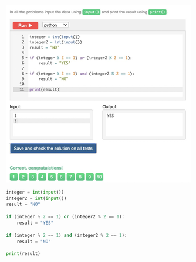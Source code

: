 ![Solution](https://github.com/KaiFig/unit-1/blob/main/Snakify/Lesson%203/Exactly_one_odd.jpg)

```.py
integer = int(input())
integer2 = int(input())
result = "NO"

if (integer % 2 == 1) or (integer2 % 2 == 1):
    result = "YES"
    
if (integer % 2 == 1) and (integer2 % 2 == 1):
    result = "NO"
    
print(result)
